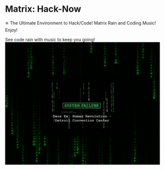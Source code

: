 # Matrix: Hack-Now
:eight_spoked_asterisk: The Ultimate Environment to Hack/Code! Matrix Rain and Coding Music! Enjoy!

See code rain with music to keep you going!
![Matrix Rain](matrix-rain.png?raw=true)
